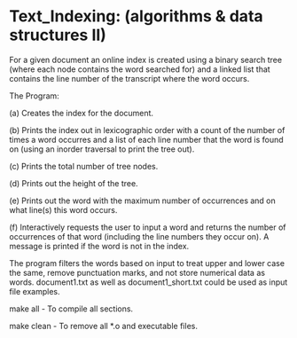 # Text_Indexing: (algorithms & data structures II)
For a given document an online index is created using a binary search tree (where each node contains the word searched for) and a linked list that contains the line number of the transcript where the word occurs.

The Program:

(a) Creates the index for the document.

(b) Prints the index out in lexicographic order with a count of the number of times a word occurres and a list of each line number that the word is found on (using an inorder traversal to print the tree out).

(c) Prints the total number of tree nodes.

(d) Prints out the height of the tree.

(e) Prints out the word with the maximum number of occurrences and on what line(s) this word occurs.

(f) Interactively requests the user to input a word and returns the number of occurrences of that word (including the line numbers they occur on). A message is printed if the word is not in the index.


The program filters the words based on input to treat upper and lower case the same, remove punctuation marks, and not store numerical data as words. document1.txt as well as document1_short.txt could be used as input file examples.

make all - To compile all sections.

make clean - To remove all *.o and executable files.
